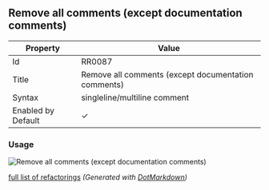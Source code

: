 ## Remove all comments \(except documentation comments\)

| Property           | Value                                                 |
| ------------------ | ----------------------------------------------------- |
| Id                 | RR0087                                                |
| Title              | Remove all comments \(except documentation comments\) |
| Syntax             | singleline/multiline comment                          |
| Enabled by Default | &#x2713;                                              |

### Usage

![Remove all comments (except documentation comments)](../../images/refactorings/RemoveAllCommentsExceptDocumentationComments.png)

[full list of refactorings](Refactorings.md)
*\(Generated with [DotMarkdown](http://github.com/JosefPihrt/DotMarkdown)\)*